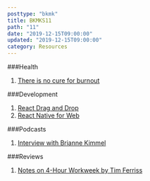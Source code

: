 ```yaml
---
posttype: "bkmk"
title: BKMKS11
path: "11"
date: "2019-12-15T09:00:00"
updated: "2019-12-15T09:00:00"
category: Resources
---
```

###Health
1. [There is no cure for burnout](https://elladawson.com/2019/11/18/there-is-no-cure-for-burnout/)

###Development
1. [React Drag and Drop](https://react-dnd.github.io/)
1. [React Native for Web](https://necolas.github.io/react-native-web)

###Podcasts
1. [Interview with Brianne Kimmel](https://anchor.fm/square-one-conversations-with-the-best-in-business/episodes/E39-Brianne-Kimmel--Network-Leader-at-Village-Global-e33ut2)

###Reviews
1. [Notes on 4-Hour Workweek by Tim Ferriss](https://www.reddit.com/r/digitalnomad/comments/e8ygyp/the_4hour_work_week_by_timothy_ferriss_my_full/)
